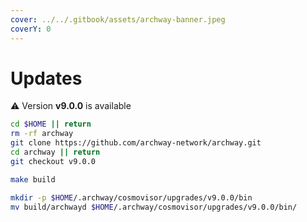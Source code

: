 ```yaml
---
cover: ../../.gitbook/assets/archway-banner.jpeg
coverY: 0
---
```


# Updates

⚠️ Version **v9.0.0** is available

```bash
cd $HOME || return
rm -rf archway
git clone https://github.com/archway-network/archway.git
cd archway || return
git checkout v9.0.0

make build

mkdir -p $HOME/.archway/cosmovisor/upgrades/v9.0.0/bin
mv build/archwayd $HOME/.archway/cosmovisor/upgrades/v9.0.0/bin/
```
